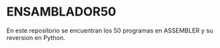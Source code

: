 # ENSAMBLADOR50
En este repositorio se encuentran los 50 programas en ASSEMBLER y su reversion en Python.

